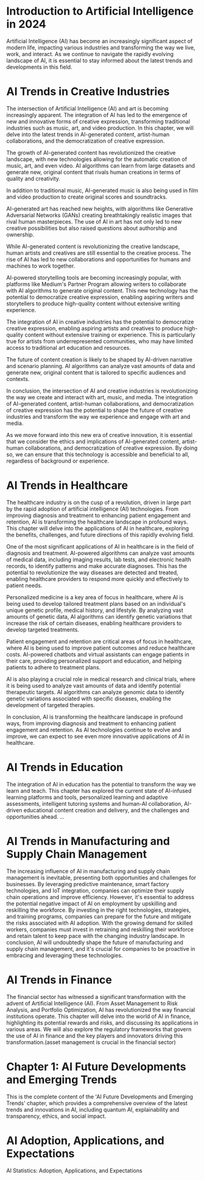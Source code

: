 # Introduction to Artificial Intelligence in 2024

Artificial Intelligence (AI) has become an increasingly significant aspect of modern life, impacting various industries and transforming the way we live, work, and interact. As we continue to navigate the rapidly evolving landscape of AI, it is essential to stay informed about the latest trends and developments in this field.

# AI Trends in Creative Industries

The intersection of Artificial Intelligence (AI) and art is becoming increasingly apparent. The integration of AI has led to the emergence of new and innovative forms of creative expression, transforming traditional industries such as music, art, and video production. In this chapter, we will delve into the latest trends in AI-generated content, artist-human collaborations, and the democratization of creative expression.

The growth of AI-generated content has revolutionized the creative landscape, with new technologies allowing for the automatic creation of music, art, and even video. AI algorithms can learn from large datasets and generate new, original content that rivals human creations in terms of quality and creativity.

In addition to traditional music, AI-generated music is also being used in film and video production to create original scores and soundtracks.

AI-generated art has reached new heights, with algorithms like Generative Adversarial Networks (GANs) creating breathtakingly realistic images that rival human masterpieces. The use of AI in art has not only led to new creative possibilities but also raised questions about authorship and ownership.

While AI-generated content is revolutionizing the creative landscape, human artists and creatives are still essential to the creative process. The rise of AI has led to new collaborations and opportunities for humans and machines to work together.

AI-powered storytelling tools are becoming increasingly popular, with platforms like Medium's Partner Program allowing writers to collaborate with AI algorithms to generate original content. This new technology has the potential to democratize creative expression, enabling aspiring writers and storytellers to produce high-quality content without extensive writing experience.

The integration of AI in creative industries has the potential to democratize creative expression, enabling aspiring artists and creatives to produce high-quality content without extensive training or experience. This is particularly true for artists from underrepresented communities, who may have limited access to traditional art education and resources.

The future of content creation is likely to be shaped by AI-driven narrative and scenario planning. AI algorithms can analyze vast amounts of data and generate new, original content that is tailored to specific audiences and contexts.

In conclusion, the intersection of AI and creative industries is revolutionizing the way we create and interact with art, music, and media. The integration of AI-generated content, artist-human collaborations, and democratization of creative expression has the potential to shape the future of creative industries and transform the way we experience and engage with art and media.

As we move forward into this new era of creative innovation, it is essential that we consider the ethics and implications of AI-generated content, artist-human collaborations, and democratization of creative expression. By doing so, we can ensure that this technology is accessible and beneficial to all, regardless of background or experience.

# AI Trends in Healthcare

The healthcare industry is on the cusp of a revolution, driven in large part by the rapid adoption of artificial intelligence (AI) technologies. From improving diagnosis and treatment to enhancing patient engagement and retention, AI is transforming the healthcare landscape in profound ways. This chapter will delve into the applications of AI in healthcare, exploring the benefits, challenges, and future directions of this rapidly evolving field.

One of the most significant applications of AI in healthcare is in the field of diagnosis and treatment. AI-powered algorithms can analyze vast amounts of medical data, including imaging results, lab tests, and electronic health records, to identify patterns and make accurate diagnoses. This has the potential to revolutionize the way diseases are detected and treated, enabling healthcare providers to respond more quickly and effectively to patient needs.

Personalized medicine is a key area of focus in healthcare, where AI is being used to develop tailored treatment plans based on an individual's unique genetic profile, medical history, and lifestyle. By analyzing vast amounts of genetic data, AI algorithms can identify genetic variations that increase the risk of certain diseases, enabling healthcare providers to develop targeted treatments.

Patient engagement and retention are critical areas of focus in healthcare, where AI is being used to improve patient outcomes and reduce healthcare costs. AI-powered chatbots and virtual assistants can engage patients in their care, providing personalized support and education, and helping patients to adhere to treatment plans.

AI is also playing a crucial role in medical research and clinical trials, where it is being used to analyze vast amounts of data and identify potential therapeutic targets. AI algorithms can analyze genomic data to identify genetic variations associated with specific diseases, enabling the development of targeted therapies.

In conclusion, AI is transforming the healthcare landscape in profound ways, from improving diagnosis and treatment to enhancing patient engagement and retention. As AI technologies continue to evolve and improve, we can expect to see even more innovative applications of AI in healthcare.

# AI Trends in Education

The integration of AI in education has the potential to transform the way we learn and teach. This chapter has explored the current state of AI-infused learning platforms and tools, personalized learning and adaptive assessments, intelligent tutoring systems and human-AI collaboration, AI-driven educational content creation and delivery, and the challenges and opportunities ahead. ...

# AI Trends in Manufacturing and Supply Chain Management

The increasing influence of AI in manufacturing and supply chain management is inevitable, presenting both opportunities and challenges for businesses. By leveraging predictive maintenance, smart factory technologies, and IoT integration, companies can optimize their supply chain operations and improve efficiency. However, it's essential to address the potential negative impact of AI on employment by upskilling and reskilling the workforce. By investing in the right technologies, strategies, and training programs, companies can prepare for the future and mitigate the risks associated with AI adoption. With the growing demand for skilled workers, companies must invest in retraining and reskilling their workforce and retain talent to keep pace with the changing industry landscape. In conclusion, AI will undoubtedly shape the future of manufacturing and supply chain management, and it's crucial for companies to be proactive in embracing and leveraging these technologies.

# AI Trends in Finance

The financial sector has witnessed a significant transformation with the advent of Artificial Intelligence (AI). From Asset Management to Risk Analysis, and Portfolio Optimization, AI has revolutionized the way financial institutions operate. This chapter will delve into the world of AI in finance, highlighting its potential rewards and risks, and discussing its applications in various areas. We will also explore the regulatory frameworks that govern the use of AI in finance and the key players and innovators driving this transformation.(asset management is crucial in the financial sector)

# Chapter 1: AI Future Developments and Emerging Trends

This is the complete content of the 'AI Future Developments and Emerging Trends' chapter, which provides a comprehensive overview of the latest trends and innovations in AI, including quantum AI, explainability and transparency, ethics, and social impact.

# AI Adoption, Applications, and Expectations

AI Statistics: Adoption, Applications, and Expectations

